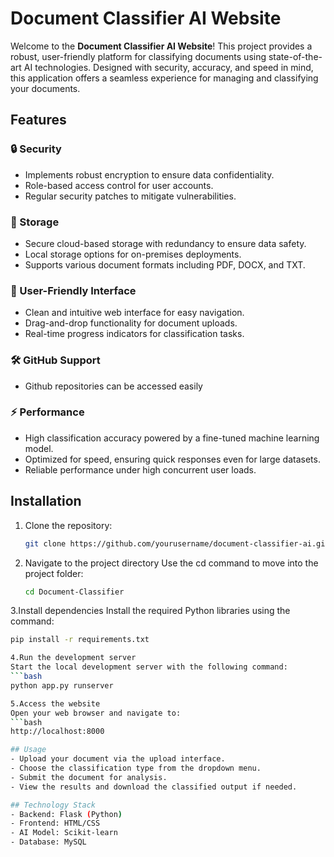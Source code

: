 # Document Classifier AI Website

Welcome to the **Document Classifier AI Website**! This project provides a robust, user-friendly platform for classifying documents using state-of-the-art AI technologies. Designed with security, accuracy, and speed in mind, this application offers a seamless experience for managing and classifying your documents.

## Features

### 🔒 Security
- Implements robust encryption to ensure data confidentiality.
- Role-based access control for user accounts.
- Regular security patches to mitigate vulnerabilities.

### 📂 Storage
- Secure cloud-based storage with redundancy to ensure data safety.
- Local storage options for on-premises deployments.
- Supports various document formats including PDF, DOCX, and TXT.

### 🤝 User-Friendly Interface
- Clean and intuitive web interface for easy navigation.
- Drag-and-drop functionality for document uploads.
- Real-time progress indicators for classification tasks.

### 🛠️ GitHub Support
- Github repositories can be accessed easily

### ⚡ Performance
- High classification accuracy powered by a fine-tuned machine learning model.
- Optimized for speed, ensuring quick responses even for large datasets.
- Reliable performance under high concurrent user loads.

## Installation

1. Clone the repository:
   ```bash
   git clone https://github.com/yourusername/document-classifier-ai.git
2. Navigate to the project directory
Use the cd command to move into the project folder:
    ```bash
    cd Document-Classifier

3.Install dependencies
Install the required Python libraries using the command:
   ```bash
   pip install -r requirements.txt

4.Run the development server
Start the local development server with the following command:
   ```bash
   python app.py runserver

5.Access the website
Open your web browser and navigate to:
   ```bash
   http://localhost:8000

## Usage
- Upload your document via the upload interface.
- Choose the classification type from the dropdown menu.
- Submit the document for analysis.
- View the results and download the classified output if needed.

## Technology Stack
- Backend: Flask (Python)
- Frontend: HTML/CSS
- AI Model: Scikit-learn
- Database: MySQL
